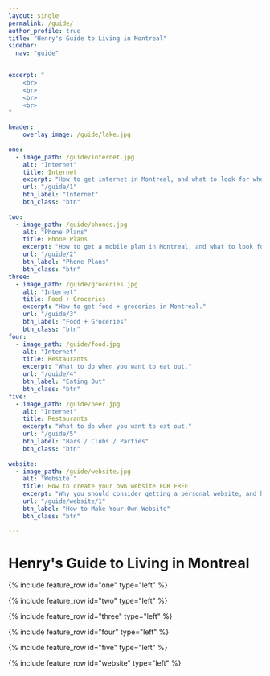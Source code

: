 ```yaml
---
layout: single
permalink: /guide/
author_profile: true
title: "Henry's Guide to Living in Montreal"
sidebar:
  nav: "guide"
    

excerpt: "
    <br>
    <br>
    <br>
    <br>
"

header:
    overlay_image: /guide/lake.jpg  
    
one:
  - image_path: /guide/internet.jpg
    alt: "Internet"
    title: Internet
    excerpt: "How to get internet in Montreal, and what to look for when purchasing a plan."
    url: "/guide/1"
    btn_label: "Internet" 
    btn_class: "btn"
    
two:
  - image_path: /guide/phones.jpg
    alt: "Phone Plans"
    title: Phone Plans 
    excerpt: "How to get a mobile plan in Montreal, and what to look for what purchasing a plan."
    url: "/guide/2"
    btn_label: "Phone Plans" 
    btn_class: "btn"
three:
  - image_path: /guide/groceries.jpg
    alt: "Internet"
    title: Food + Groceries 
    excerpt: "How to get food + groceries in Montreal."
    url: "/guide/3"
    btn_label: "Food + Groceries" 
    btn_class: "btn"
four:
  - image_path: /guide/food.jpg
    alt: "Internet"
    title: Restaurants 
    excerpt: "What to do when you want to eat out."
    url: "/guide/4"
    btn_label: "Eating Out" 
    btn_class: "btn"
five:
  - image_path: /guide/beer.jpg
    alt: "Internet"
    title: Restaurants 
    excerpt: "What to do when you want to eat out."
    url: "/guide/5"
    btn_label: "Bars / Clubs / Parties" 
    btn_class: "btn"
    
website:
  - image_path: /guide/website.jpg
    alt: "Website "
    title: How to create your own website FOR FREE 
    excerpt: "Why you should consider getting a personal website, and how to create one and write blog posts"
    url: "/guide/website/1"
    btn_label: "How to Make Your Own Website" 
    btn_class: "btn"

---
```


# Henry's Guide to Living in Montreal

{% include feature_row id="one" type="left" %}

{% include feature_row id="two" type="left" %}

{% include feature_row id="three" type="left" %}

{% include feature_row id="four" type="left" %}

{% include feature_row id="five" type="left" %}

{% include feature_row id="website" type="left" %}
